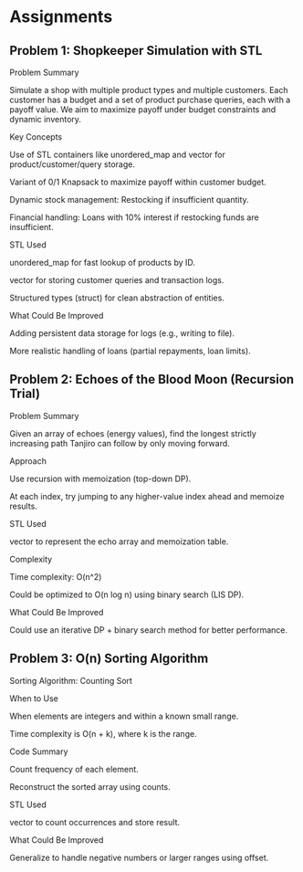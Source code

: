 # Assignments

## Problem 1: Shopkeeper Simulation with STL

Problem Summary

Simulate a shop with multiple product types and multiple customers. Each customer has a budget and a set of product purchase queries, each with a payoff value. We aim to maximize payoff under budget constraints and dynamic inventory.

Key Concepts

Use of STL containers like unordered_map and vector for product/customer/query storage.

Variant of 0/1 Knapsack to maximize payoff within customer budget.

Dynamic stock management: Restocking if insufficient quantity.

Financial handling: Loans with 10% interest if restocking funds are insufficient.

STL Used

unordered_map for fast lookup of products by ID.

vector for storing customer queries and transaction logs.

Structured types (struct) for clean abstraction of entities.

What Could Be Improved

Adding persistent data storage for logs (e.g., writing to file).

More realistic handling of loans (partial repayments, loan limits).

## Problem 2: Echoes of the Blood Moon (Recursion Trial)

Problem Summary

Given an array of echoes (energy values), find the longest strictly increasing path Tanjiro can follow by only moving forward.

Approach

Use recursion with memoization (top-down DP).

At each index, try jumping to any higher-value index ahead and memoize results.

STL Used

vector to represent the echo array and memoization table.

Complexity

Time complexity: O(n^2)

Could be optimized to O(n log n) using binary search (LIS DP).

What Could Be Improved

Could use an iterative DP + binary search method for better performance.

## Problem 3: O(n) Sorting Algorithm

Sorting Algorithm: Counting Sort

When to Use

When elements are integers and within a known small range.

Time complexity is O(n + k), where k is the range.

Code Summary

Count frequency of each element.

Reconstruct the sorted array using counts.

STL Used

vector to count occurrences and store result.

What Could Be Improved

Generalize to handle negative numbers or larger ranges using offset.

